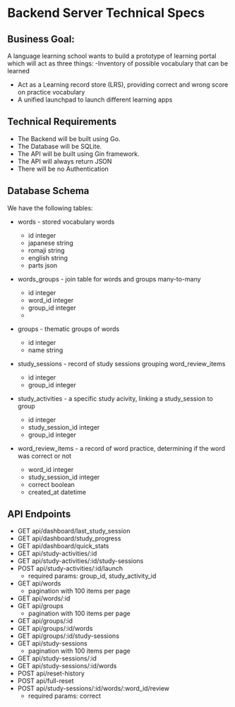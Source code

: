 # Backend Server Technical Specs

## Business Goal:

A language learning school wants to build a prototype of learning portal which will act as three things:
-Inventory of possible vocabulary that can be learned
- Act as a  Learning record store (LRS), providing correct and wrong score on practice vocabulary
- A unified launchpad to launch different learning apps


## Technical Requirements

- The Backend will be built using Go.
- The Database will be SQLite.
- The API will be built using Gin framework.
- The API will always return JSON
- There will be no Authentication 

## Database Schema

We have the following tables:
- words - stored vocabulary words
    - id integer
    - japanese string
    - romaji string
    - english string 
    - parts json

- words_groups - join table for words and groups many-to-many
    - id integer
    - word_id integer
    - group_id integer
    - 
- groups - thematic groups of words
    - id integer
    - name string
- study_sessions - record of study sessions grouping word_review_items
    - id integer
    - group_id integer
    
- study_activities - a specific study acivity, linking a study_session to group
    - id integer
    - study_session_id integer
    - group_id integer

- word_review_items - a record of word practice, determining if the word was correct or not 
    - word_id integer 
    - study_session_id integer
    - correct boolean
    - created_at datetime

## API Endpoints

- GET api/dashboard/last_study_session
- GET api/dashboard/study_progress
- GET api/dashboard/quick_stats
- GET api/study-activities/:id
- GET api/study-activities/:id/study-sessions
- POST api/study-activities/:id/launch
    - required params: group_id, study_activity_id
- GET api/words
    - pagination with 100 items per page
- GET api/words/:id
- GET api/groups 
    - pagination with 100 items per page
- GET api/groups/:id
- GET api/groups/:id/words
- GET api/groups/:id/study-sessions
- GET api/study-sessions
    - pagination with 100 items per page
- GET api/study-sessions/:id
- GET api/study-sessions/:id/words
- POST api/reset-history
- POST api/full-reset
- POST api/study-sessions/:id/words/:word_id/review
    - required params: correct